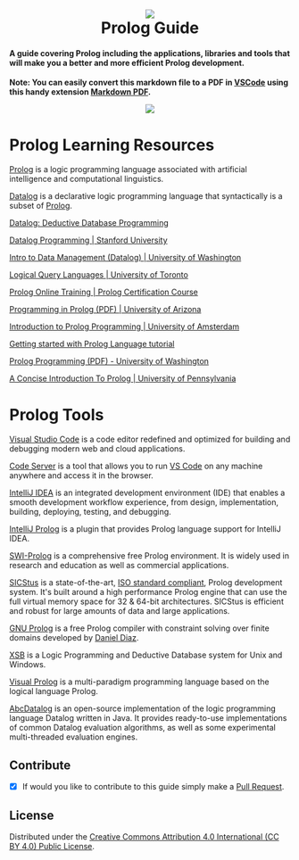 <h1 align="center">
 <img src="https://user-images.githubusercontent.com/45159366/130509404-b0eeb072-8c71-4c3e-ad15-68665a5467cf.png">
  <br />
 Prolog Guide
</h1>

#### A guide covering Prolog including the applications, libraries and tools that will make you a better and more efficient Prolog development.

**Note: You can easily convert this markdown file to a PDF in [VSCode](https://code.visualstudio.com/) using this handy extension [Markdown PDF](https://marketplace.visualstudio.com/items?itemName=yzane.markdown-pdf).**

<p align="center">
 <img src="https://user-images.githubusercontent.com/45159366/130509409-0c672ab5-ce66-4c35-b7be-baa77a020d29.png">
  <br />
</p>

# Prolog Learning Resources

[Prolog](https://www.iso.org/standard/21413.html) is a logic programming language associated with artificial intelligence and computational linguistics.

[Datalog](https://en.wikipedia.org/wiki/Datalog) is a declarative logic programming language that syntactically is a subset of [Prolog](https://www.iso.org/standard/21413.html).

[Datalog: Deductive Database Programming](https://docs.racket-lang.org/datalog/)

[Datalog Programming | Stanford University](https://infolab.stanford.edu/~ullman/fcdb/aut07/slides/dlog.pdf)

[Intro to Data Management (Datalog) | University of Washington](https://courses.cs.washington.edu/courses/cse344/12au/lectures/lecture10-datalog.pdf)

[Logical Query Languages | University of Toronto](https://www.cs.toronto.edu/~drosu/csc343-l7-handout6.pdf)

[Prolog Online Training | Prolog Certification Course](https://www.besanttechnologies.com/prolog-online-training)

[Programming in Prolog (PDF) | University of Arizona](https://www2.cs.arizona.edu/classes/cs372/spring15/ProgrammingInProlog5eC-M.pdf)

[Introduction to Prolog Programming | University of Amsterdam](https://staff.fnwi.uva.nl/u.endriss/teaching/prolog/prolog.pdf)

[Getting started with Prolog Language tutorial](https://riptutorial.com/prolog)

[Prolog Programming (PDF) - University of Washington](https://courses.cs.washington.edu/courses/cse341/03sp/brna.pdf)

[A Concise Introduction To Prolog | University of Pennsylvania](https://www.cis.upenn.edu/~matuszek/Concise%20Guides/Concise%20Prolog.html)


# Prolog Tools

[Visual Studio Code](https://code.visualstudio.com/) is a code editor redefined and optimized for building and debugging modern web and cloud applications.

[Code Server](https://coder.com/) is a tool that allows you to run [VS Code](https://code.visualstudio.com/) on any machine anywhere and access it in the browser.

[IntelliJ IDEA](https://www.jetbrains.com/idea/) is an integrated development environment (IDE) that enables a smooth development workflow experience, from design, implementation, building, deploying, testing, and debugging.

[IntelliJ Prolog](https://plugins.jetbrains.com/plugin/13954-prolog) is a plugin that provides Prolog language support for IntelliJ IDEA.

[SWI-Prolog](https://www.swi-prolog.org/) is a comprehensive free Prolog environment. It is widely used in research and education as well as commercial applications.

[SICStus](https://www.sics.se/sicstus/) is a state-of-the-art, [ISO standard compliant](https://webstore.ansi.org/RecordDetail.aspx?sku=BS+ISO%2fIEC+13211-1%3a1995), Prolog development system. It's built around a high performance Prolog engine that can use the full virtual memory space for 32 & 64-bit architectures. SICStus is efficient and robust for large amounts of data and large applications.

[GNU Prolog](https://www.gprolog.org/) is a free Prolog compiler with constraint solving over finite domains developed by [Daniel Diaz](https://cri-dist.univ-paris1.fr/diaz).

[XSB](https://xsb.sourceforge.net/) is a Logic Programming and Deductive Database system for Unix and Windows.

[Visual Prolog](https://www.visual-prolog.com/) is a multi-paradigm programming language based on the logical language Prolog.

[AbcDatalog](https://abcdatalog.seas.harvard.edu/) is an open-source implementation of the logic programming language Datalog written in Java. It provides ready-to-use implementations of common Datalog evaluation algorithms, as well as some experimental multi-threaded evaluation engines.


## Contribute

- [x] If would you like to contribute to this guide simply make a [Pull Request](https://github.com/mikeroyal/Prolog-Guide/pulls).


## License

Distributed under the [Creative Commons Attribution 4.0 International (CC BY 4.0) Public License](https://creativecommons.org/licenses/by/4.0/).
